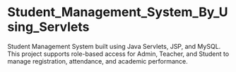 # Student_Management_System_By_Using_Servlets
Student Management System built using Java Servlets, JSP, and MySQL. This project supports role-based access for Admin, Teacher, and Student to manage registration, attendance, and academic performance.
